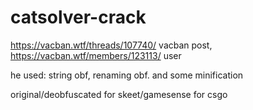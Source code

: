 # catsolver-crack

https://vacban.wtf/threads/107740/ vacban post,
https://vacban.wtf/members/123113/ user

he used: string obf, renaming obf. and some minification

original/deobfuscated
for skeet/gamesense for csgo
